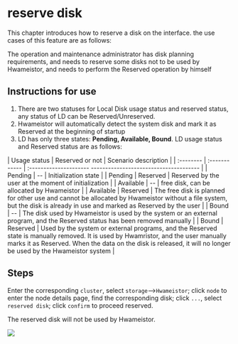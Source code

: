# reserve disk

This chapter introduces how to reserve a disk on the interface. the use cases of this feature are as follows:

The operation and maintenance administrator has disk planning requirements, and needs to reserve some disks not to be used by Hwameistor, and needs to perform the Reserved operation by himself

## **Instructions for use**

1. There are two statuses for Local Disk usage status and reserved status, any status of LD can be Reserved/Unreserved.
2. Hwameistor will automatically detect the system disk and mark it as Reserved at the beginning of startup
3. LD has only three states: **Pending, Available, Bound**. LD usage status and Reserved status are as follows:

| Usage status | Reserved or not | Scenario description |
| :-------- | :------------ | :--------------------- -------------------------------------- |
| Pending | -- | Initialization state |
| Pending | Reserved | Reserved by the user at the moment of initialization |
| Available | -- | free disk, can be allocated by Hwameistor |
| Available | Reserved | The free disk is planned for other use and cannot be allocated by Hwameistor without a file system, but the disk is already in use and marked as Reserved by the user |
| Bound | -- | The disk used by Hwameistor is used by the system or an external program, and the Reserved status has been removed manually |
| Bound | Reserved | Used by the system or external programs, and the Reserved state is manually removed. It is used by Hwamristor, and the user manually marks it as Reserved. When the data on the disk is released, it will no longer be used by the Hwameistor system |

## Steps

Enter the corresponding `cluster`, select `storage`-->`Hwameistor`; click `node` to enter the node details page, find the corresponding disk; click `...`, select `reserved disk`; click `confirm` to proceed reserved.

The reserved disk will not be used by Hwameistor.

![](https://docs.daocloud.io/daocloud-docs-images/docs/storage/images/reserveddisk.jpg)

